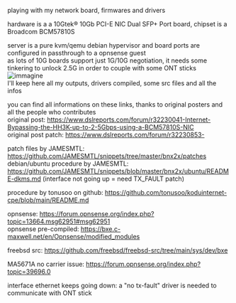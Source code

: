 playing with my network board, firmwares and drivers  
  
hardware is a a 10Gtek® 10Gb PCI-E NIC Dual SFP+ Port board, chipset is a Broadcom BCM57810S  

server is a pure kvm/qemu debian hypervisor and board ports are configured in passthrough to a opnsense guest  
as lots of 10G boards support just 1G/10G negotiation, it needs some tinkering to unlock 2.5G in order to couple with some ONT sticks    
![immagine](https://github.com/user-attachments/assets/a4325746-ef76-478f-abaf-d6eac02da406)  
I'll keep here all my outputs, drivers compiled, some src files and all the infos  

  
you can find all informations on these links, thanks to original posters and all the people who contributes  
original post: https://www.dslreports.com/forum/r32230041-Internet-Bypassing-the-HH3K-up-to-2-5Gbps-using-a-BCM57810S-NIC  
original post patch: https://www.dslreports.com/forum/r32230853-  

patch files by JAMESMTL: https://github.com/JAMESMTL/snippets/tree/master/bnx2x/patches  
debian/ubuntu procedure by JAMESMTL: https://github.com/JAMESMTL/snippets/blob/master/bnx2x/ubuntu/README-dkms.md
(interface not going up = need TX_FAULT patch)
  
procedure by tonusoo on github: https://github.com/tonusoo/koduinternet-cpe/blob/main/README.md  
  
opnsense: https://forum.opnsense.org/index.php?topic=13664.msg62951#msg62951  
opnsense pre-compiled: https://bxe.c-maxwell.net/en/Opnsense/modified_modules  

freebsd src: https://github.com/freebsd/freebsd-src/tree/main/sys/dev/bxe  

 
MA5671A no carrier issue: https://forum.opnsense.org/index.php?topic=39696.0  

  
interface ethernet keeps going down: a "no tx-fault" driver is needed to communicate with ONT stick
  

